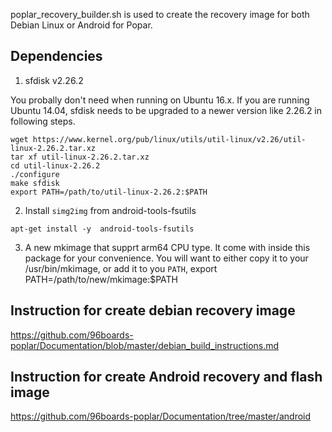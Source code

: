 poplar_recovery_builder.sh is used to create the recovery image for both Debian Linux or Android for Popar.

## Dependencies

1. sfdisk v2.26.2

You probally don't need when running on Ubuntu 16.x. If you are running Ubuntu 14.04, sfdisk needs to be upgraded to a newer version like 2.26.2 in following steps.

```
wget https://www.kernel.org/pub/linux/utils/util-linux/v2.26/util-linux-2.26.2.tar.xz
tar xf util-linux-2.26.2.tar.xz
cd util-linux-2.26.2
./configure
make sfdisk
export PATH=/path/to/util-linux-2.26.2:$PATH
```

2. Install `simg2img` from android-tools-fsutils 
```
apt-get install -y  android-tools-fsutils 
```

3. A new mkimage that supprt arm64 CPU type. 
It come with inside this package for your convenience. You will want to either copy it to your /usr/bin/mkimage, or add it to you `PATH`, export PATH=/path/to/new/mkimage:$PATH

## Instruction for create debian recovery image

https://github.com/96boards-poplar/Documentation/blob/master/debian_build_instructions.md

## Instruction for create Android recovery and flash image

https://github.com/96boards-poplar/Documentation/tree/master/android
